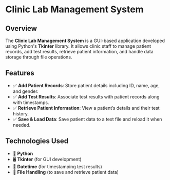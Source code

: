 # Clinic Lab Management System  

## Overview  
The **Clinic Lab Management System** is a GUI-based application developed using Python's **Tkinter** library. It allows clinic staff to manage patient records, add test results, retrieve patient information, and handle data storage through file operations.  

## Features  
- ✅ **Add Patient Records**: Store patient details including ID, name, age, and gender.  
- ✅ **Add Test Results**: Associate test results with patient records along with timestamps.  
- ✅ **Retrieve Patient Information**: View a patient’s details and their test history.  
- ✅ **Save & Load Data**: Save patient data to a text file and reload it when needed.  

## Technologies Used  
- 🐍 **Python**  
- 🖥️ **Tkinter** (for GUI development)  
- 📅 **Datetime** (for timestamping test results)  
- 📂 **File Handling** (to save and retrieve patient data)  


